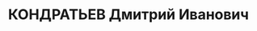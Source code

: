 ---
title: КОНДРАТЬЕВ Дмитрий Иванович
description: "Род. в 1890, Татарстан, Тетюхинский р-н, д. Ямбухтино. Проживал: Уральская\
  \ обл., ЮУЖД, ст. Карталы. Депо ст.Карталы, нач.паровозного депо \n  Арестован 09.03.1933.\
  \ Приговор: 06.11.1937 – ВМН. Расстрелян 06.11.1937"
---